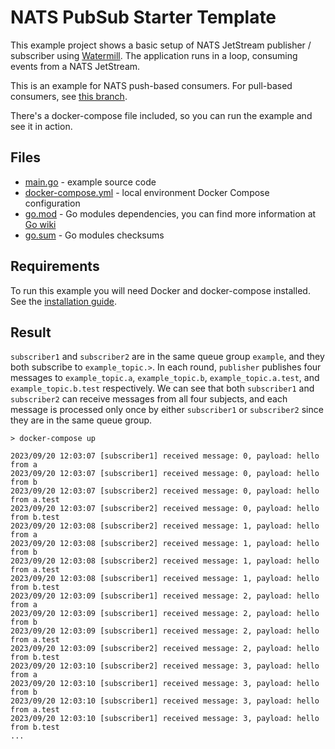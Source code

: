 # NATS PubSub Starter Template

This example project shows a basic setup of NATS JetStream publisher / subscriber using [Watermill](https://watermill.io/). The application runs in a loop, consuming events from a NATS JetStream.

This is an example for NATS push-based consumers. For pull-based consumers, see [this branch](https://github.com/minghsu0107/NATS-PubSub/tree/pull-consumer).

There's a docker-compose file included, so you can run the example and see it in action.

## Files

- [main.go](main.go) - example source code
- [docker-compose.yml](docker-compose.yml) - local environment Docker Compose configuration
- [go.mod](go.mod) - Go modules dependencies, you can find more information at [Go wiki](https://github.com/golang/go/wiki/Modules)
- [go.sum](go.sum) - Go modules checksums

## Requirements

To run this example you will need Docker and docker-compose installed. See the [installation guide](https://docs.docker.com/compose/install/).

## Result
`subscriber1` and `subscriber2` are in the same queue group `example`, and they both subscribe to `example_topic.>`. In each round, `publisher` publishes four messages to `example_topic.a`, `example_topic.b`, `example_topic.a.test`, and `example_topic.b.test` respectively. We can see that both `subscriber1` and `subscriber2` can receive messages from all four subjects, and each message is processed only once by either `subscriber1` or `subscriber2` since they are in the same queue group.
```
> docker-compose up

2023/09/20 12:03:07 [subscriber1] received message: 0, payload: hello from a
2023/09/20 12:03:07 [subscriber1] received message: 0, payload: hello from b
2023/09/20 12:03:07 [subscriber2] received message: 0, payload: hello from a.test
2023/09/20 12:03:07 [subscriber2] received message: 0, payload: hello from b.test
2023/09/20 12:03:08 [subscriber2] received message: 1, payload: hello from a
2023/09/20 12:03:08 [subscriber2] received message: 1, payload: hello from b
2023/09/20 12:03:08 [subscriber2] received message: 1, payload: hello from a.test
2023/09/20 12:03:08 [subscriber1] received message: 1, payload: hello from b.test
2023/09/20 12:03:09 [subscriber1] received message: 2, payload: hello from a
2023/09/20 12:03:09 [subscriber1] received message: 2, payload: hello from b
2023/09/20 12:03:09 [subscriber1] received message: 2, payload: hello from a.test
2023/09/20 12:03:09 [subscriber2] received message: 2, payload: hello from b.test
2023/09/20 12:03:10 [subscriber2] received message: 3, payload: hello from a
2023/09/20 12:03:10 [subscriber1] received message: 3, payload: hello from b
2023/09/20 12:03:10 [subscriber1] received message: 3, payload: hello from a.test
2023/09/20 12:03:10 [subscriber1] received message: 3, payload: hello from b.test
...
```